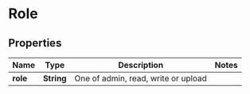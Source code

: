 
# Role

## Properties
Name | Type | Description | Notes
------------ | ------------- | ------------- | -------------
**role** | **String** | One of admin, read, write or upload | 



